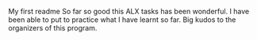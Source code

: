 My first readme
So far so good this ALX tasks has been wonderful.
I have been able to put to practice what I have learnt so far.
Big kudos to the organizers of this program.
